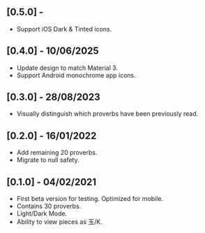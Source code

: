 ## [0.5.0] -

* Support iOS Dark & Tinted icons.

## [0.4.0] - 10/06/2025

* Update design to match Material 3.
* Support Android monochrome app icons.

## [0.3.0] - 28/08/2023

* Visually distinguish which proverbs have been previously read.

## [0.2.0] - 16/01/2022

* Add remaining 20 proverbs.
* Migrate to null safety.

## [0.1.0] - 04/02/2021

* First beta version for testing. Optimized for mobile.
* Contains 30 proverbs.
* Light/Dark Mode.
* Ability to view pieces as 玉/K.
